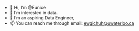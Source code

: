 - 👋 Hi, I’m @Eunice
- 👀 I’m interested in data.
- 🌱 I’m an aspiring Data Engineer, 
- 📫 You can reach me through email: ewgichuh@uwaterloo.ca
